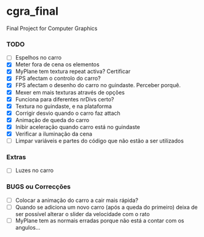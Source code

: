 # cgra_final
Final Project for Computer Graphics

### TODO

- [ ] Espelhos no carro
- [X] Meter fora de cena os elementos
- [X] MyPlane tem textura repeat activa? Certificar
- [X] FPS afectam o controlo do carro?
- [X] FPS afectam o desenho do carro no guindaste. Perceber porquê.
- [X] Mexer em mais texturas através de opções
- [X] Funciona para diferentes nrDivs certo?
- [X] Textura no guindaste, e na plataforma
- [X] Corrigir desvio quando o carro faz attach
- [X] Animação de queda do carro
- [X] Inibir aceleração quando carro está no guindaste
- [X] Verificar a iluminação da cena
- [ ] Limpar variáveis e partes do código que não estão a ser utilizados

### Extras

- [ ] Luzes no carro

### BUGS ou Correcções

- [ ] Colocar a animação do carro a cair mais rápida?
- [ ] Quando se adiciona um novo carro (após a queda do primeiro) deixa de ser possível alterar o slider da velocidade com o rato 
- [ ] MyPlane tem as normais erradas porque não está a contar com os angulos...
